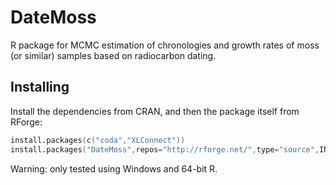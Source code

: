 # DateMoss

R package for MCMC estimation of chronologies and growth rates of moss
(or similar) samples based on radiocarbon dating.

## Installing

Install the dependencies from CRAN, and then the package itself from RForge:

```s
install.packages(c("coda","XLConnect"))
install.packages("DateMoss",repos="http://rforge.net/",type="source",INSTALL_opts="--no-multiarch")
```

Warning: only tested using Windows and 64-bit R.

